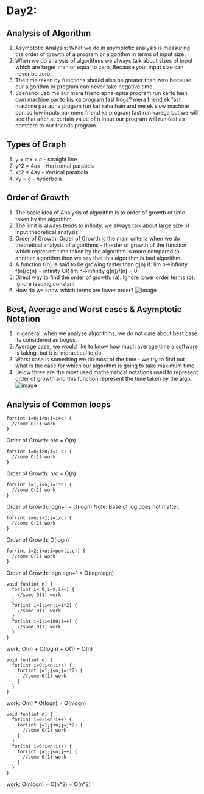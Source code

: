# Day2:

## Analysis of Algorithm
1. Asymptotic Analysis: What we do in asymptotic analysis is measuring the order of growth of a program or algorithm in terms of input size.
2. When we do analysis of algorithms we always talk about sizes of input which are larger than or equal to zero, Because your input size can never be zero.
3. The time taken by functions should also be greater than zero because our algorithm or program can never take negative time.
4. Scenario: Jab me aur mera friend apna-apna program run karte hain own machine par to kis ka program fast hoga? mera friend ek fast machine par apna progam run kar raha hain and me ek slow machine par, so low inputs par mere friend ka program fast run karega but we will see that after at certain value of n input our program will run fast as compare to our friends program.

## Types of Graph
1. y = mx + c - straight line
2. y^2 = 4ax - Horizontal parabola
3. x^2 = 4ay - Vertical parabola
4. xy = c - hyperbola

## Order of Growth
1. The basic idea of Analysis of algorithm is to order of growth of time taken by the algorithm.
2. The limit is always tends to infinity, we always talk about large size of input theoretical analysis.
3. Order of Growth: Order of Growth is the main criteria when we do theoretical analysis of algorithms - If order of growth of the function which represent time taken by the algorithm is more compared to another algorithm then we say that this algorithm is bad algorithm.
4. A function f(n) is said to be growing faster than g(n) if:
  lim n->infinity f(n)/g(n) = infinity
  OR
  lim n->infinity g(n)/f(n) = 0
5. Direct way to find the order of growth:
      (a). Ignore lower order terms
      (b). Ignore leading constant
6. How do we know which terms are lower order?
![image](https://user-images.githubusercontent.com/86265843/165503325-0beca664-8dc0-4f59-a99b-016c704a5f08.png)

## Best, Average and Worst cases & Asymptotic Notation
1. In general, when we analyse algorithms, we do not care about best case its considered as bogus.
2. Average case, we would like to know how much average time a software is taking, but it is impractical to do.
3. Worst case is something we do most of the time - we try to find out what is the case for which our algorithm is going to take maximum time.
4. Below three are the most used mathematical notations used to represent order of growth and this function represent the time taken by the algo.
![image](https://user-images.githubusercontent.com/86265843/165509570-01a1ce89-584c-4a17-993e-828830b84e92.png)

## Analysis of Common loops
```
for(int i=0;i<n;i=i+c) {
  //some O(1) work
}
```
Order of Growth: n/c =  O(n)
```
for(int i=n;i>0;i=i-c) {
  //some O(1) work
}
```
Order of Growth: n/c = O(n)
```
for(int i=1;i<n;i=i*c) {
  //some O(1) work
}
```
Order of Growth: logn+1 = O(logn)
Note: Base of log does not matter.
```
for(int i=n;i>1;i=i/c) {
  //some O(1) work
}
```
Order of Growth: O(logn)
```
for(int i=2;i<n;i=pow(i,c)) {
  //some O(1) work
}
```
Order of Growth: lognlogn+1 = O(lognlogn)
```
void fun(int n) {
  for(int i= 0;i<n;i++) {
    //some O(1) work
  }
  for(int i=1;i<n;i=i*2) {
    //some O(1) work
  }
  for(int i=1;i<100;i++) {
    //some O(1) work
  }
}
```
work: O(n) + O(logn) + O(1) = O(n)
```
void fun(int n) {
  for(int i=0;i<n;i++) {
    for(int j=1;j<n;j=j*2) {
      //some O(1) work
    }
  }
}
```
work: O(n) * O(logn) = O(nlogn)
```
void fun(int n) {
  for(int i=0;i<n;i++) {
    for(int j=1;j<n;j=j*2) {
      //some O(1) work
    }
  }
  for(int i=0;i<n;i++) {
    for(int j=1;j<n;j++) {
      //some O(1) work
    }
  }
}
```
work: O(nlogn) + O(n^2) = O(n^2)
